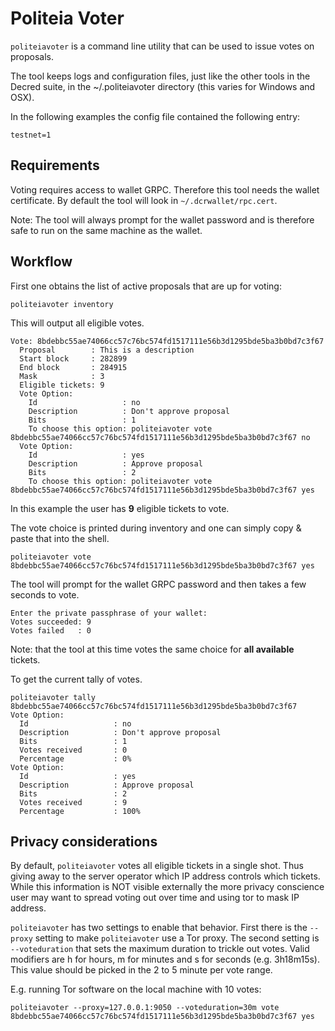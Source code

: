 # Politeia Voter

`politeiavoter` is a command line utility that can be used to issue votes on
proposals.

The tool keeps logs and configuration files, just like the other tools in the
Decred suite, in the ~/.politeiavoter directory (this varies for Windows and
OSX).

In the following examples the config file contained the following entry:
```
testnet=1
```

## Requirements

Voting requires access to wallet GRPC. Therefore this tool needs the wallet
certificate. By default the tool will look in `~/.dcrwallet/rpc.cert`.

Note: The tool will always prompt for the wallet password and is therefore
safe to run on the same machine as the wallet.

## Workflow

First one obtains the list of active proposals that are up for voting:
```
politeiavoter inventory
```

This will output all eligible votes.
```
Vote: 8bdebbc55ae74066cc57c76bc574fd1517111e56b3d1295bde5ba3b0bd7c3f67
  Proposal        : This is a description
  Start block     : 282899
  End block       : 284915
  Mask            : 3
  Eligible tickets: 9
  Vote Option:
    Id                   : no
    Description          : Don't approve proposal
    Bits                 : 1
    To choose this option: politeiavoter vote 8bdebbc55ae74066cc57c76bc574fd1517111e56b3d1295bde5ba3b0bd7c3f67 no
  Vote Option:
    Id                   : yes
    Description          : Approve proposal
    Bits                 : 2
    To choose this option: politeiavoter vote 8bdebbc55ae74066cc57c76bc574fd1517111e56b3d1295bde5ba3b0bd7c3f67 yes
```

In this example the user has **9** eligible tickets to vote.

The vote choice is printed during inventory and one can simply copy & paste
that into the shell.

```
politeiavoter vote 8bdebbc55ae74066cc57c76bc574fd1517111e56b3d1295bde5ba3b0bd7c3f67 yes
```
The tool will prompt for the wallet GRPC password and then takes a few seconds
to vote.

```
Enter the private passphrase of your wallet:
Votes succeeded: 9
Votes failed   : 0
```

Note: that the tool at this time votes the same choice for **all available**
tickets.

To get the current tally of votes.
```
politeiavoter tally 8bdebbc55ae74066cc57c76bc574fd1517111e56b3d1295bde5ba3b0bd7c3f67
Vote Option:
  Id                   : no
  Description          : Don't approve proposal
  Bits                 : 1
  Votes received       : 0
  Percentage           : 0%
Vote Option:
  Id                   : yes
  Description          : Approve proposal
  Bits                 : 2
  Votes received       : 9
  Percentage           : 100%
```

## Privacy considerations

By default, ```politeiavoter``` votes all eligible tickets in a single shot.
Thus giving away to the server operator which IP address controls which
tickets.  While this information is NOT visible externally the more privacy
conscience user may want to spread voting out over time and using tor to mask
IP address.

```politeiavoter``` has two settings to enable that behavior. First there is
the ```--proxy``` setting to make ```politeiavoter``` use a Tor proxy. The
second setting is ```--voteduration``` that sets the maximum duration to
trickle out votes. Valid modifiers are h for hours, m for minutes and s for
seconds (e.g. 3h18m15s). This value should be picked in the 2 to 5 minute per
vote range.

E.g. running Tor software on the local machine with 10 votes:
```
politeiavoter --proxy=127.0.0.1:9050 --voteduration=30m vote 8bdebbc55ae74066cc57c76bc574fd1517111e56b3d1295bde5ba3b0bd7c3f67 yes
```
